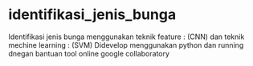 # identifikasi_jenis_bunga
Identifikasi jenis bunga menggunakan teknik feature : (CNN) dan teknik mechine learning : (SVM) 
Didevelop menggunakan python dan running dnegan bantuan tool online google collaboratory 
